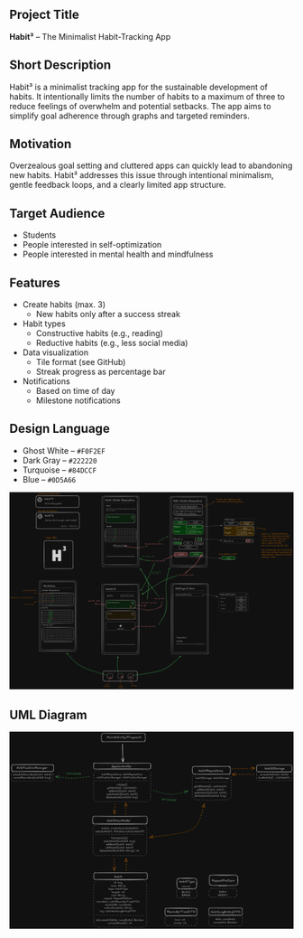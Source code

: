 ## Project Title

**Habit³** – The Minimalist Habit-Tracking App

## Short Description

Habit³ is a minimalist tracking app for the sustainable development of habits. It intentionally limits the number of habits to a maximum of three to reduce feelings of overwhelm and potential setbacks. The app aims to simplify goal adherence through graphs and targeted reminders.

## Motivation

Overzealous goal setting and cluttered apps can quickly lead to abandoning new habits. Habit³ addresses this issue through intentional minimalism, gentle feedback loops, and a clearly limited app structure.

## Target Audience

- Students  
- People interested in self-optimization  
- People interested in mental health and mindfulness

## Features

- Create habits (max. 3)  
  - New habits only after a success streak  
- Habit types  
  - Constructive habits (e.g., reading)  
  - Reductive habits (e.g., less social media)  
- Data visualization  
  - Tile format (see GitHub)  
  - Streak progress as percentage bar  
- Notifications  
  - Based on time of day  
  - Milestone notifications

## Design Language

- Ghost White – `#F0F2EF`  
- Dark Gray – `#222220`  
- Turquoise – `#84DCCF`  
- Blue – `#0D5A66`

![Habit_3_Concept.png](https://github.com/Sloth404/habit_3/blob/main/Concept_App.png)

## UML Diagram

![UML_Habit_3.png](https://github.com/Sloth404/habit_3/blob/main/UML_Habit_3.png)
